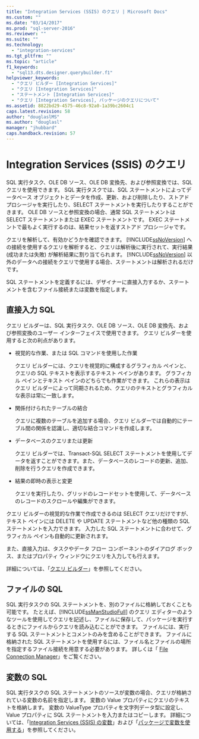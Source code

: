 ```yaml
---
title: "Integration Services (SSIS) のクエリ | Microsoft Docs"
ms.custom: ""
ms.date: "03/14/2017"
ms.prod: "sql-server-2016"
ms.reviewer: ""
ms.suite: ""
ms.technology: 
  - "integration-services"
ms.tgt_pltfrm: ""
ms.topic: "article"
f1_keywords: 
  - "sql13.dts.designer.querybuilder.f1"
helpviewer_keywords: 
  - "クエリ ビルダー [Integration Services]"
  - "クエリ [Integration Services]"
  - "ステートメント [Integration Services]"
  - "クエリ [Integration Services], パッケージのクエリについて"
ms.assetid: 8822bd29-4575-46c8-92a0-1a39bc2604c1
caps.latest.revision: 58
author: "douglaslMS"
ms.author: "douglasl"
manager: "jhubbard"
caps.handback.revision: 57
---
```

# Integration Services (SSIS) のクエリ
  SQL 実行タスク、OLE DB ソース、OLE DB 変換先、および参照変換では、SQL クエリを使用できます。 SQL 実行タスクでは、SQL ステートメントによってデータベース オブジェクトとデータを作成、更新、および削除したり、ストアド プロシージャを実行したり、SELECT ステートメントを実行したりすることができます。 OLE DB ソースと参照変換の場合、通常 SQL ステートメントは SELECT ステートメントまたは EXEC ステートメントです。 EXEC ステートメントで最もよく実行するのは、結果セットを返すストアド プロシージャです。  
  
 クエリを解析して、有効かどうかを確認できます。 [!INCLUDE[ssNoVersion](../includes/ssnoversion-md.md)] への接続を使用するクエリを解析すると、クエリは解析後に実行されて、実行結果 (成功または失敗) が解析結果に割り当てられます。 [!INCLUDE[ssNoVersion](../includes/ssnoversion-md.md)] 以外のデータへの接続をクエリで使用する場合、ステートメントは解析されるだけです。  
  
 SQL ステートメントを定義するには、デザイナーに直接入力するか、ステートメントを含むファイル接続または変数を指定します。  
  
## 直接入力 SQL  
 クエリ ビルダーは、SQL 実行タスク、OLE DB ソース、OLE DB 変換先、および参照変換のユーザー インターフェイスで使用できます。 クエリ ビルダーを使用すると次の利点があります。  
  
-   視覚的な作業、または SQL コマンドを使用した作業  
  
     クエリ ビルダーには、クエリを視覚的に構成するグラフィカル ペインと、クエリの SQL テキストを表示するテキスト ペインがあります。 グラフィカル ペインとテキスト ペインのどちらでも作業ができます。 これらの表示はクエリ ビルダーによって同期されるため、クエリのテキストとグラフィカルな表示は常に一致します。  
  
-   関係付けられたテーブルの結合  
  
     クエリに複数のテーブルを追加する場合、クエリ ビルダーでは自動的にテーブル間の関係を認識し、適切な結合コマンドを作成します。  
  
-   データベースのクエリまたは更新  
  
     クエリ ビルダーでは、Transact-SQL SELECT ステートメントを使用してデータを返すことができます。また、データベースのレコードの更新、追加、削除を行うクエリを作成できます。  
  
-   結果の即時の表示と変更  
  
     クエリを実行したり、グリッドのレコードセットを使用して、データベースのレコードのスクロールや編集ができます。  
  
 クエリ ビルダーの視覚的な作業で作成できるのは SELECT クエリだけですが、テキスト ペインには DELETE や UPDATE ステートメントなど他の種類の SQL ステートメントを入力できます。 入力した SQL ステートメントに合わせて、グラフィカル ペインも自動的に更新されます。  
  
 また、直接入力は、タスクやデータ フロー コンポーネントのダイアログ ボックス、またはプロパティ ウィンドウにクエリを入力しても行えます。  
  
 詳細については、「[クエリ ビルダー](../Topic/Query%20Builder.md)」を参照してください。  
  
## ファイルの SQL  
 SQL 実行タスクの SQL ステートメントを、別のファイルに格納しておくことも可能です。 たとえば、[!INCLUDE[ssManStudioFull](../includes/ssmanstudiofull-md.md)] のクエリ エディターのようなツールを使用してクエリを記述し、ファイルに保存して、パッケージを実行するときにファイルからクエリを読み込むことができます。 ファイルには、実行する SQL ステートメントとコメントのみを含めることができます。 ファイルに格納された SQL ステートメントを使用するには、ファイル名とファイルの場所を指定するファイル接続を用意する必要があります。 詳しくは「 [File Connection Manager](../integration-services/connection-manager/file-connection-manager.md)」をご覧ください。  
  
## 変数の SQL  
 SQL 実行タスクの SQL ステートメントのソースが変数の場合、クエリが格納されている変数の名前を指定します。 変数の Value プロパティにクエリのテキストを格納します。 変数の ValueType プロパティを文字列データ型に設定し、Value プロパティに SQL ステートメントを入力またはコピーします。 詳細については、「[Integration Services &#40;SSIS&#41; の変数](../integration-services/integration-services-ssis-variables.md)」および「[パッケージで変数を使用する](../Topic/Use%20Variables%20in%20Packages.md)」を参照してください。  
  
  